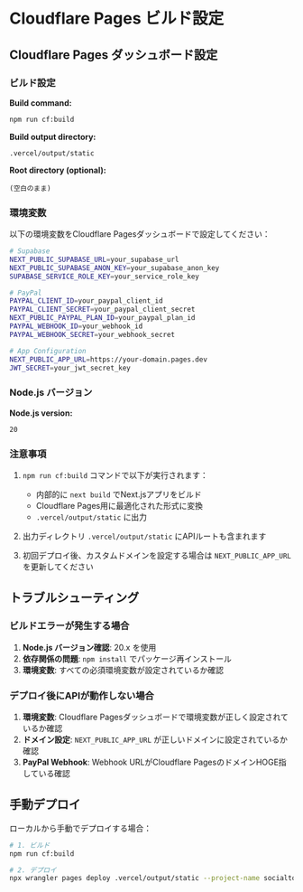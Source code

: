 # Cloudflare Pages ビルド設定

## Cloudflare Pages ダッシュボード設定

### ビルド設定

**Build command:**
```bash
npm run cf:build
```

**Build output directory:**
```
.vercel/output/static
```

**Root directory (optional):**
```
(空白のまま)
```

### 環境変数

以下の環境変数をCloudflare Pagesダッシュボードで設定してください：

```bash
# Supabase
NEXT_PUBLIC_SUPABASE_URL=your_supabase_url
NEXT_PUBLIC_SUPABASE_ANON_KEY=your_supabase_anon_key
SUPABASE_SERVICE_ROLE_KEY=your_service_role_key

# PayPal
PAYPAL_CLIENT_ID=your_paypal_client_id
PAYPAL_CLIENT_SECRET=your_paypal_client_secret
NEXT_PUBLIC_PAYPAL_PLAN_ID=your_paypal_plan_id
PAYPAL_WEBHOOK_ID=your_webhook_id
PAYPAL_WEBHOOK_SECRET=your_webhook_secret

# App Configuration
NEXT_PUBLIC_APP_URL=https://your-domain.pages.dev
JWT_SECRET=your_jwt_secret_key
```

### Node.js バージョン

**Node.js version:**
```
20
```

### 注意事項

1. `npm run cf:build` コマンドで以下が実行されます：
   - 内部的に `next build` でNext.jsアプリをビルド
   - Cloudflare Pages用に最適化された形式に変換
   - `.vercel/output/static` に出力

2. 出力ディレクトリ `.vercel/output/static` にAPIルートも含まれます

3. 初回デプロイ後、カスタムドメインを設定する場合は `NEXT_PUBLIC_APP_URL` を更新してください

## トラブルシューティング

### ビルドエラーが発生する場合

1. **Node.js バージョン確認**: 20.x を使用
2. **依存関係の問題**: `npm install` でパッケージ再インストール
3. **環境変数**: すべての必須環境変数が設定されているか確認

### デプロイ後にAPIが動作しない場合

1. **環境変数**: Cloudflare Pagesダッシュボードで環境変数が正しく設定されているか確認
2. **ドメイン設定**: `NEXT_PUBLIC_APP_URL` が正しいドメインに設定されているか確認
3. **PayPal Webhook**: Webhook URLがCloudflare PagesのドメインHOGE指している確認

## 手動デプロイ

ローカルから手動でデプロイする場合：

```bash
# 1. ビルド
npm run cf:build

# 2. デプロイ
npx wrangler pages deploy .vercel/output/static --project-name socialtouch-license
```